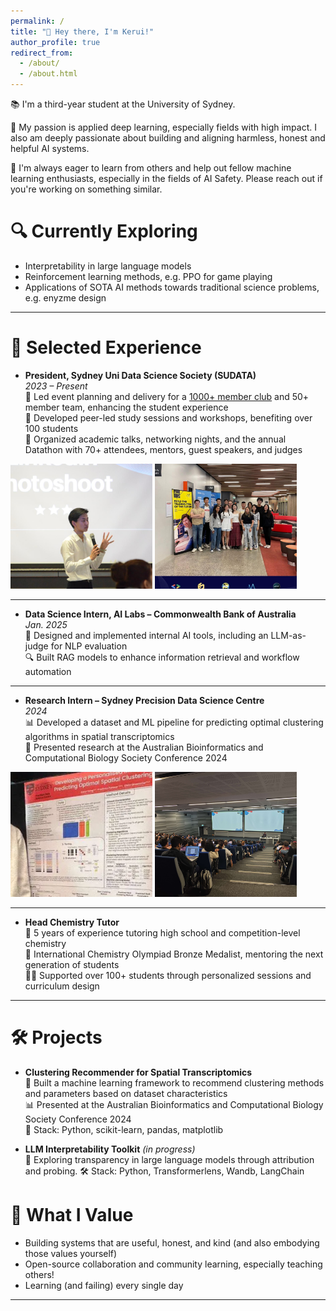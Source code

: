 ```yaml
---
permalink: /
title: "👋 Hey there, I'm Kerui!"
author_profile: true
redirect_from: 
  - /about/
  - /about.html
---
```



📚 I'm a third-year student at the University of Sydney.

🔬 My passion is applied deep learning, especially fields with high impact. I also am deeply passionate about building and aligning harmless, honest and helpful AI systems.

🤝 I'm always eager to learn from others and help out fellow machine learning enthusiasts, especially in the fields of AI Safety. Please reach out if you're working on something similar.

# 🔍 Currently Exploring

- Interpretability in large language models  
- Reinforcement learning methods, e.g. PPO for game playing
- Applications of SOTA AI methods towards traditional science problems, e.g. enyzme design

---


# 💼 Selected Experience

- **President, Sydney Uni Data Science Society (SUDATA)**  
*2023 – Present*  
🎉 Led event planning and delivery for a [1000+ member club](https://sudata.org/) and 50+ member team, enhancing the student experience  
🧠 Developed peer-led study sessions and workshops, benefiting over 100 students  
🚀 Organized academic talks, networking nights, and the annual Datathon with 70+ attendees, mentors, guest speakers, and judges  

<style>
.image-container img {
  width: 200px;  /* Set your desired width */
  height: 200px; /* Set your desired height */
  object-fit: cover; /* Key property to maintain aspect ratio */
}
</style>

<div class="image-container">
  <img src="images/talk1.jpg" alt="Hosting a workshop" style="width: 45%">
  <img src="images/talk3.jpg" alt="Hosting a datathon" style="width: 45%"> 
</div>

---

- **Data Science Intern, AI Labs – Commonwealth Bank of Australia**  
*Jan. 2025*  
🧠 Designed and implemented internal AI tools, including an LLM-as-judge for NLP evaluation  
🔍 Built RAG models to enhance information retrieval and workflow automation  

---

- **Research Intern – Sydney Precision Data Science Centre**  
*2024*  
📊 Developed a dataset and ML pipeline for predicting optimal clustering algorithms in spatial transcriptomics  
🧬 Presented research at the Australian Bioinformatics and Computational Biology Society Conference 2024  


<div class="image-container">
  <img src="images/conference1.png" alt="Presenting my poster" style="width: 45%">
  <img src="images/conference2.jpg" alt="Attending the Australian Bioinformatics and Computational Biology Society Conference 2024" style="width: 45%"> 
</div>

---

- **Head Chemistry Tutor**  
🧪 5 years of experience tutoring high school and competition-level chemistry  
🏅 International Chemistry Olympiad Bronze Medalist, mentoring the next generation of students  
👩‍🏫 Supported over 100+ students through personalized sessions and curriculum design

---

# 🛠️ Projects

- **Clustering Recommender for Spatial Transcriptomics**  
🧠 Built a machine learning framework to recommend clustering methods and parameters based on dataset characteristics  
📊 Presented at the Australian Bioinformatics and Computational Biology Society Conference 2024  
🧪 Stack: Python, scikit-learn, pandas, matplotlib  

- **LLM Interpretability Toolkit** *(in progress)*  
🤖 Exploring transparency in large language models through attribution and probing.
🛠️ Stack: Python, Transformerlens, Wandb, LangChain  


<!-- ---
### President - Sydney Uni Data Science Society (SUDATA)

🎉 Led event planning and delivery for a [1000+ member club](https://sudata.org/) and 50+ member team, enhancing the overall student experience.  
🧠 Developed peer-led study sessions and workshops, boosting learning for over 100 students.  
🚀 Organized academic talks, networking nights and the annual Datathon with 70+ attendees, industry mentors, guest speakers, and judges!

<style>
.image-container img {
  width: 200px;  /* Set your desired width */
  height: 200px; /* Set your desired height */
  object-fit: cover; /* Key property to maintain aspect ratio */
}
</style>

<div class="image-container">
  <img src="images/talk1.jpg" alt="Hosting a workshop" style="width: 45%">
  <img src="images/talk3.jpg" alt="Hosting a datathon" style="width: 45%"> 
</div>

### Data Science Intern – AI Labs  

**Commonwealth Bank of Australia** · *Jan. 2025*  
🧠 Designed and implemented internal AI tools, including an LLM-as-judge for NLP evaluation and RAG models to enhance information retrieval.  

### Research Intern  
**Sydney Precision Data Science Centre**  
📊 Developed a dataset and ML pipeline for predicting optimal clustering algorithms in spatial transcriptomics.  
🧬 Presented results at the Australian Bioinformatics and Computational Biology Society Conference 2024, highlighting robust, data-driven clustering recommendations.

<style>
.image-container img {
  width: 200px;  /* Set your desired width */
  height: 200px; /* Set your desired height */
  object-fit: cover; /* Key property to maintain aspect ratio */
}
</style>

<div class="image-container">
  <img src="images/conference1.png" alt="Presenting my poster" style="width: 45%">
  <img src="images/conference2.jpg" alt="Attending the Australian Bioinformatics and Computational Biology Society Conference 2024" style="width: 45%"> 
</div>

---
### Head Chemistry Tutor

🧪 5 years of experience tutoring high school and competition-level chemistry  
🏅 International Chemistry Olympiad Bronze Medalist, now mentoring the next generation  
👩‍🏫 Taught and supported over 100+ students through personalized sessions, curriculum design, and exam preparation
---
# 🛠️ Selected Projects

### [Clustering Recommender for Spatial Transcriptomics]  
🧠 Built a machine learning framework to predict optimal clustering methods and parameters tailored to spatial transcriptomics datasets.  
📊 Presented findings at the Australian Bioinformatics and Computational Biology Society Conference 2024.  
🧪 Stack: Python, scikit-learn, pandas, matplotlib  

### [LLM Interpretability] 

🤖 Currently working on it!
🛠️ Stack: Python, Transformerlens, Wandb, LangChain  

--- -->

<!-- 
# 📝 Talks & Writing

- _"Introduction to Machine Learning"_, SUDATA Workshop, 2024  

--- -->

# 🌱 What I Value

- Building systems that are useful, honest, and kind (and also embodying those values yourself)  
- Open-source collaboration and community learning, especially teaching others!
- Learning (and failing) every single day

---